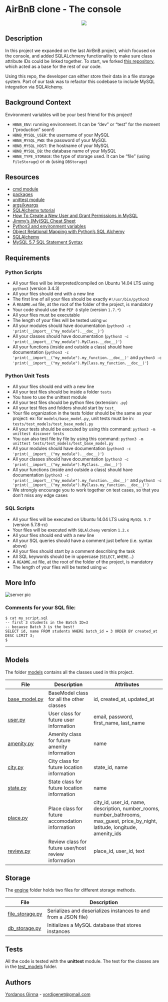 # AirBnB clone - The console

<p align="center">
    <img src="https://i.imgur.com/JOhaZ5m.png">
</p>

## Description

In this project we expanded on the last AirBnB project, which focused on the console, and added SQLALchmeny functionality to make sure class attribute IDs could be linked together.
To start, we forked [this repository](https://github.com/yook00627/AirBnB_clone), which acted as a base for the rest of our code.

Using this repo, the developer can either store their data in a file storage system. Part of our task was to refactor this codebase to include MySQL integration via SQLAlchemy.

## Background Context
Environment variables will be your best friend for this project!

* `HBNB_ENV`: running environment. It can be “dev” or “test” for the moment (“production” soon!)
* `HBNB_MYSQL_USER`: the username of your MySQL
* `HBNB_MYSQL_PWD`: the password of your MySQL
* `HBNB_MYSQL_HOST`: the hostname of your MySQL
* `HBNB_MYSQL_DB`: the database name of your MySQL
* `HBNB_TYPE_STORAGE`: the type of storage used. It can be “file” (using `FileStorage`) or `db` (using `DBStorage`)

## Resources
* [cmd module](https://docs.python.org/3.4/library/cmd.html)
* [packages](https://intranet.hbtn.io/concepts/66)
* [unittest module](https://docs.python.org/3.4/library/unittest.html#module-unittest)
* [args/kwargs](https://pythontips.com/2013/08/04/args-and-kwargs-in-python-explained/)
* [SQLAlchemy tutorial](https://docs.sqlalchemy.org/en/13/orm/tutorial.html)
* [How To Create a New User and Grant Permissions in MySQL](https://www.digitalocean.com/community/tutorials/how-to-create-a-new-user-and-grant-permissions-in-mysql)
* [Jimmy’s (My)SQL Cheat Sheet](https://gist.githubusercontent.com/MasterProgrammer200/771e877ff56a4e75f32d/raw/a66990e0935dc95029a1bba05db07c57cf231d9f/mySQLCheatSheet.SQL)
* [Python3 and environment variables](https://docs.python.org/3/library/os.html?highlight=env#os.getenv)
* [Object Relational Mapping with Python’s SQL Alchemy](https://medium.com/@eightlimbed/object-relational-mapping-with-pythons-sql-alchemy-1af658b02679)
* [SQLAlchemy](https://docs.sqlalchemy.org/en/13/)
* [MySQL 5.7 SQL Statement Syntax](https://dev.mysql.com/doc/refman/5.7/en/sql-syntax.html)

## Requirements

### Python Scripts
* All your files will be interpreted/compiled on Ubuntu 14.04 LTS using `python3` (version 3.4.3)
* All your files should end with a new line
* The first line of all your files should be exactly `#!/usr/bin/python3`
* A `README.md` file, at the root of the folder of the project, is mandatory
* Your code should use the `PEP 8` style (version `1.7.*`)
* All your files must be executable
* The length of your files will be tested using `wc`
* All your modules should have documentation (`python3 -c 'print(__import__("my_module").__doc__)'`)
* All your classes should have documentation (`python3 -c 'print(__import__("my_module").MyClass.__doc__)'`)
* All your functions (inside and outside a class) should have documentation (`python3 -c 'print(__import__("my_module").my_function.__doc__)'` and `python3 -c 'print(__import__("my_module").MyClass.my_function.__doc__)'`)

### Python Unit Tests
* All your files should end with a new line
* All your test files should be inside a folder `tests`
* You have to use the unittest module
* All your test files should be python files (extension: `.py`)
* All your test files and folders should start by `test_`
* Your file organization in the tests folder should be the same as your project: ex: for `models/base_model.py`, unit tests must be in: `tests/test_models/test_base_model.py`
* All your tests should be executed by using this command: `python3 -m unittest discover tests`
* You can also test file by file by using this command: `python3 -m unittest tests/test_models/test_base_model.py`
* All your modules should have documentation (`python3 -c 'print(__import__("my_module").__doc__)'`)
* All your classes should have documentation (`python3 -c 'print(__import__("my_module").MyClass.__doc__)'`)
* All your functions (inside and outside a class) should have documentation (`python3 -c 'print(__import__("my_module").my_function.__doc__)'` and `python3 -c 'print(__import__("my_module").MyClass.my_function.__doc__)')`
* We strongly encourage you to work together on test cases, so that you don’t miss any edge cases

### SQL Scripts
* All your files will be executed on Ubuntu 14.04 LTS using `MySQL 5.7` (version 5.7.8-rc)
* Your files will be executed with `SQLAlchemy` version `1.2.x`
* All your files should end with a new line
* All your SQL queries should have a comment just before (i.e. syntax above)
* All your files should start by a comment describing the task
* All SQL keywords should be in uppercase (`SELECT`, `WHERE`…)
* A `README.md` file, at the root of the folder of the project, is mandatory
* The length of your files will be tested using `wc`

## More Info
![server pic](https://medium.com/markdown-monster-blog/getting-images-into-markdown-documents-and-weblog-posts-with-markdown-monster-9ec6f353d8ec)

### Comments for your SQL file:
```
$ cat my_script.sql
-- first 3 students in the Batch ID=3
-- because Batch 3 is the best!
SELECT id, name FROM students WHERE batch_id = 3 ORDER BY created_at DESC LIMIT 3;
$
```

---
## Models

The folder [models](https://github.com/MCavigli/AirBnB_clone_v2/tree/master/models) contains all the classes used in this project.

File | Description | Attributes
---- | ----------- | ----------
[base_model.py](./models/base_model.py) | BaseModel class for all the other classes | id, created_at, updated_at
[user.py](./models/user.py) | User class for future user information | email, password, first_name, last_name
[amenity.py](./models/amenity.py) | Amenity class for future amenity information | name
[city.py](./models/city.py) | City class for future location information | state_id, name
[state.py](./models/state.py) | State class for future location information | name
[place.py](./models/place.py) | Place class for future accomodation information | city_id, user_id, name, description, number_rooms, number_bathrooms, max_guest, price_by_night, latitude, longitude, amenity_ids
[review.py](./models/review.py) | Review class for future user/host review information | place_id, user_id, text

## Storage

The [engine](https://github.com/MCavigli/AirBnB_clone_v2/tree/master/models/engine) folder holds two files for different storage methods.

File | Description
---- | ----------
[file_storage.py](https://github.com/MCavigli/AirBnB_clone_v2/blob/master/models/engine/file_storage.py) | Serializes and deserializes instances to and from  a JSON file)
[db_storage.py](https://github.com/MCavigli/AirBnB_clone_v2/blob/master/models/engine/db_storage.py) | Initializes a MySQL database that stores instances

## Tests

All the code is tested with the **unittest** module.
The test for the classes are in the [test_models](./tests/test_models/) folder.

## Authors
[Yordanos Girma](https://github.com/yordigenet) - yordigenet@gmail.com
